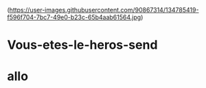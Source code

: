(https://user-images.githubusercontent.com/90867314/134785419-f596f704-7bc7-49e0-b23c-65b4aab61564.jpg)
# Vous-etes-le-heros-send
<h1>allo</h1>
